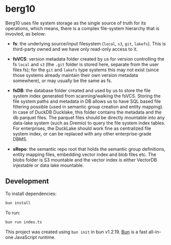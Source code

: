 # berg10

Berg10 uses file system storage as the single source of truth for its operations, which means, there is a complex file-system hierarchy that is invovled, as below:

- **fs**: the underlying source/input filesystem (`local`, `s3`, `git`, `lakefs`). This is third-party owned and we have only read-only access to it.
  
- **fsVCS**: version metadata folder created by us for version controlling the fs `local` and `s3` (the `.git` folder is stored here, separate from the user files fs); for the `git` and `lakefs` type systems this may not exist (since those systems already maintain their own version metadata somewhere), or may usually be the same as fs.
  
- **fsDB**: the database folder created and used by us to store the file system index generated from scanning/walking the fsVCS. Storing the file system paths and metadata in DB allows us to have SQL based file filtering possible (used in semantic group creation and entity mapping). In case of DuckDB Ducklake, this folder contains the metadata and the db parquet files. The parquet files should be directly mountable into any data-lake system (such as Dremio) to query the file system index tables. For enterprises, the DuckLake should work fine as centralized file system index, or can be replaced with any other enterprise-grade DBMS.
  
- **sRepo**: the semantic repo root that holds the semantic group definitions, entity mapping files, embedding vector index and blob files etc. The blobs folder is S3 mountable and the vector index is either VectorDB injestable or data lake mountable.

## Development
To install dependencies:

```bash
bun install
```

To run:

```bash
bun run index.ts
```

This project was created using `bun init` in bun v1.2.19. [Bun](https://bun.com) is a fast all-in-one JavaScript runtime.
